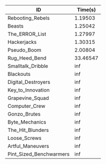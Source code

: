 |ID|Time(s)|
|-|-|
|Rebooting_Rebels|1.19503|
|Beasts|1.25042|
|The_ERROR_List|1.27997|
|Hackerjacks|1.30315|
|Pseudo_Boom|2.00804|
|Rug_Heed_Bend|33.46547|
|Smalltalk_Dribble|inf|
|Blackouts|inf|
|Digital_Destroyers|inf|
|Key_to_Innovation|inf|
|Grapevine_Squad|inf|
|Computer_Crew|inf|
|Gonzo_Brutes|inf|
|Byte_Mechanics|inf|
|The_Hit_Blunders|inf|
|Loose_Screws|inf|
|Artful_Maneuvers|inf|
|Pint_Sized_Benchwarmers|inf|
